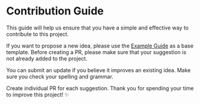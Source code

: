 # Contribution Guide
This guide will help us ensure that you have a simple and effective way to contribute to this project.

If you want to propose a new idea, please use the [Example Guide](/TEMPLATE.md) as a base template.
Before creating a PR, please make sure that your suggestion is not already added to the project. 

You can submit an update if you believe it improves an existing idea.
Make sure you check your spelling and grammar.

Create individual PR for each suggestion.
Thank you for spending your time to improve this project! ✨
